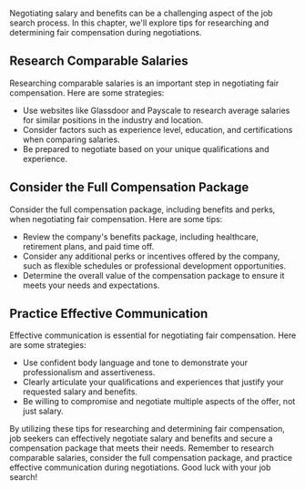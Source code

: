 
Negotiating salary and benefits can be a challenging aspect of the job search process. In this chapter, we'll explore tips for researching and determining fair compensation during negotiations.

Research Comparable Salaries
----------------------------

Researching comparable salaries is an important step in negotiating fair compensation. Here are some strategies:

* Use websites like Glassdoor and Payscale to research average salaries for similar positions in the industry and location.
* Consider factors such as experience level, education, and certifications when comparing salaries.
* Be prepared to negotiate based on your unique qualifications and experience.

Consider the Full Compensation Package
--------------------------------------

Consider the full compensation package, including benefits and perks, when negotiating fair compensation. Here are some tips:

* Review the company's benefits package, including healthcare, retirement plans, and paid time off.
* Consider any additional perks or incentives offered by the company, such as flexible schedules or professional development opportunities.
* Determine the overall value of the compensation package to ensure it meets your needs and expectations.

Practice Effective Communication
--------------------------------

Effective communication is essential for negotiating fair compensation. Here are some strategies:

* Use confident body language and tone to demonstrate your professionalism and assertiveness.
* Clearly articulate your qualifications and experiences that justify your requested salary and benefits.
* Be willing to compromise and negotiate multiple aspects of the offer, not just salary.

By utilizing these tips for researching and determining fair compensation, job seekers can effectively negotiate salary and benefits and secure a compensation package that meets their needs. Remember to research comparable salaries, consider the full compensation package, and practice effective communication during negotiations. Good luck with your job search!
